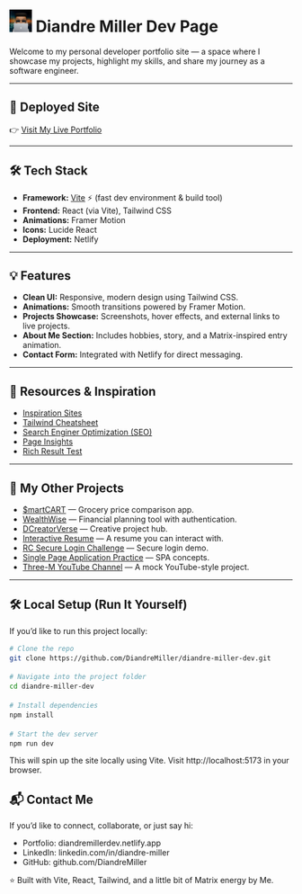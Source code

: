 <h1>
  <img src="./src/assets/diandre-dev-sharper.png" alt="Diandre Miller Dev" height="40"/>
  Diandre Miller Dev Page 
</h1>

Welcome to my personal developer portfolio site — a space where I showcase my projects, highlight my skills, and share my journey as a software engineer.

---

## 🚀 Deployed Site
👉 [Visit My Live Portfolio](https://diandremillerdev.netlify.app/)

---

## 🛠️ Tech Stack
- **Framework:** [Vite](https://vitejs.dev/) ⚡ (fast dev environment & build tool)
- **Frontend:** React (via Vite), Tailwind CSS
- **Animations:** Framer Motion
- **Icons:** Lucide React
- **Deployment:** Netlify

---

## 💡 Features
- **Clean UI:** Responsive, modern design using Tailwind CSS.
- **Animations:** Smooth transitions powered by Framer Motion.
- **Projects Showcase:** Screenshots, hover effects, and external links to live projects.
- **About Me Section:** Includes hobbies, story, and a Matrix-inspired entry animation.
- **Contact Form:** Integrated with Netlify for direct messaging.

---

## 🎨 Resources & Inspiration
- [Inspiration Sites](https://www.sitepoint.com/how-to-build-a-stunning-portfolio-website-as-a-web-developer/)  
- [Tailwind Cheatsheet](https://nerdcave.com/tailwind-cheat-sheet)
- [Search Enginer Optimization (SEO)](https://developers.google.com/search/docs/fundamentals/seo-starter-guide?utm_source)
- [Page Insights](https://pagespeed.web.dev/)
- [Rich Result Test](https://search.google.com/test/rich-results)
---

## 📂 My Other Projects
- [$martCART](https://smrtcart.netlify.app/) — Grocery price comparison app.  
- [WealthWise](https://wealthwisefinancialplanner.netlify.app/) — Financial planning tool with authentication.  
- [DCreatorVerse](https://dcreatorverse.netlify.app/) — Creative project hub.  
- [Interactive Resume](https://diandremillerinteractiveresume.netlify.app/) — A resume you can interact with.  
- [RC Secure Login Challenge](https://rc-secure-login-front-end.netlify.app/) — Secure login demo.  
- [Single Page Application Practice](https://single-page-application-practice.netlify.app/) — SPA concepts.  
- [Three-M YouTube Channel](https://three-m-youtube.netlify.app/) — A mock YouTube-style project.  

---

## 🛠️ Local Setup (Run It Yourself)

If you’d like to run this project locally:

```bash
# Clone the repo
git clone https://github.com/DiandreMiller/diandre-miller-dev.git

# Navigate into the project folder
cd diandre-miller-dev

# Install dependencies
npm install

# Start the dev server
npm run dev
```

This will spin up the site locally using Vite. Visit http://localhost:5173 in your browser.

## 📬 Contact Me

If you’d like to connect, collaborate, or just say hi:
- Portfolio: diandremillerdev.netlify.app
- LinkedIn: linkedin.com/in/diandre-miller
- GitHub: github.com/DiandreMiller

⭐️ Built with Vite, React, Tailwind, and a little bit of Matrix energy by Me.

